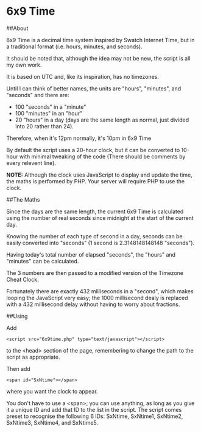 # 6x9 Time

##About

6x9 Time is a decimal time system inspired by Swatch Internet Time, but in a traditional format (i.e. hours, minutes, and seconds).

It should be noted that, although the idea may not be new, the script is all my own work.

It is based on UTC and, like its inspiration, has no timezones.

Until I can think of better names, the units are "hours", "minutes", and "seconds" and there are:

* 100 "seconds" in a "minute"
* 100 "minutes" in an "hour"
* 20 "hours" in a day (days are the same length as normal, just divided into 20 rather than 24).

Therefore, when it's 12pm normally, it's 10pm in 6x9 Time

By default the script uses a 20-hour clock, but it can be converted to 10-hour with minimal tweaking of the code (There should be comments by every relevent line).

**NOTE:** Although the clock uses JavaScript to display and update the time, the maths is performed by PHP. Your server will require PHP to use the clock.

##The Maths

Since the days are the same length, the current 6x9 Time is calculated using the number of real seconds since midnight at the start of the current day.

Knowing the number of each type of second in a day, seconds can be easily converted into "seconds" (1 second is 2.3148148148148 "seconds").

Having today's total number of elapsed "seconds", the "hours" and "minutes" can be calculated.

The 3 numbers are then passed to a modified version of the Timezone Cheat Clock.

Fortunately there are exactly 432 milliseconds in a "second", which makes looping the JavaScript very easy; the 1000 millisecond dealy is replaced with a 432 millisecond delay without having to worry about fractions.

##Using

Add

    <script src="6x9time.php" type="text/javascript"></script>

to the &lt;head&gt; section of the page, remembering to change the path to the script as appropriate.

Then add

    <span id="SxNtime"></span>

where you want the clock to appear.

You don't have to use a &lt;span&gt;; you can use anything, as long as you give it a unique ID and add that ID to the list in the script. The script comes preset to recognise the following 6 IDs: SxNtime, SxNtime1, SxNtime2, SxNtime3, SxNtime4, and SxNtime5.
